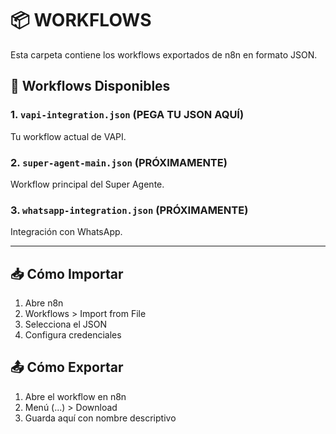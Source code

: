 # 📦 WORKFLOWS

Esta carpeta contiene los workflows exportados de n8n en formato JSON.

## 🎯 Workflows Disponibles

### 1. `vapi-integration.json` (PEGA TU JSON AQUÍ)
Tu workflow actual de VAPI.

### 2. `super-agent-main.json` (PRÓXIMAMENTE)
Workflow principal del Super Agente.

### 3. `whatsapp-integration.json` (PRÓXIMAMENTE)
Integración con WhatsApp.

---

## 📥 Cómo Importar

1. Abre n8n
2. Workflows > Import from File
3. Selecciona el JSON
4. Configura credenciales

## 📤 Cómo Exportar

1. Abre el workflow en n8n
2. Menú (...) > Download
3. Guarda aquí con nombre descriptivo

